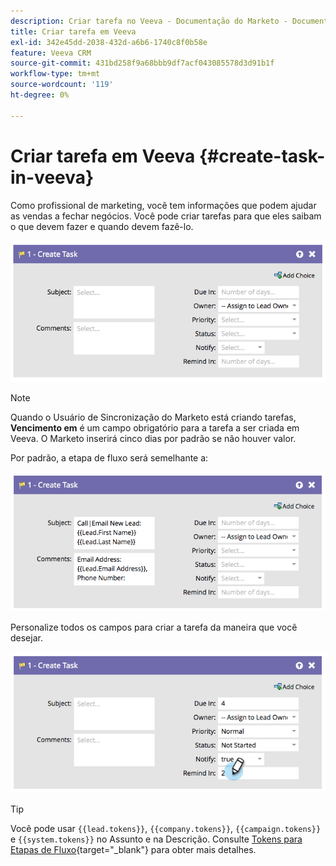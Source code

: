 ```yaml
---
description: Criar tarefa no Veeva - Documentação do Marketo - Documentação do produto
title: Criar tarefa em Veeva
exl-id: 342e45dd-2038-432d-a6b6-1740c8f0b58e
feature: Veeva CRM
source-git-commit: 431bd258f9a68bbb9df7acf043085578d3d91b1f
workflow-type: tm+mt
source-wordcount: '119'
ht-degree: 0%

---
```


# Criar tarefa em Veeva {#create-task-in-veeva}

Como profissional de marketing, você tem informações que podem ajudar as vendas a fechar negócios. Você pode criar tarefas para que eles saibam o que devem fazer e quando devem fazê-lo.

![](assets/create-task-in-veeva-1.png)

>[!NOTE]
>
>Quando o Usuário de Sincronização do Marketo está criando tarefas, **Vencimento em** é um campo obrigatório para a tarefa a ser criada em Veeva. O Marketo inserirá cinco dias por padrão se não houver valor.

Por padrão, a etapa de fluxo será semelhante a:

![](assets/create-task-in-veeva-2.png)

Personalize todos os campos para criar a tarefa da maneira que você desejar.

![](assets/create-task-in-veeva-3.png)

>[!TIP]
>
>Você pode usar `{{lead.tokens}}`, `{{company.tokens}}`, `{{campaign.tokens}}` e `{{system.tokens}}` no Assunto e na Descrição. Consulte [Tokens para Etapas de Fluxo](/help/marketo/product-docs/core-marketo-concepts/smart-campaigns/flow-actions/use-tokens-in-flow-steps.md){target="_blank"} para obter mais detalhes.
